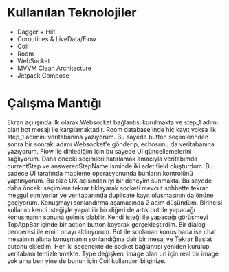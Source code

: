 # Kullanılan Teknolojiler

- Dagger + Hilt
- Coroutines & LiveData/Flow
- Coil
- Room
- WebSocket
- MVVM Clean Architecture
- Jetpack Compose

# Çalışma Mantığı

Ekran açılışında ilk olarak Websocket bağlantısı kurulmakta ve step_1 adımı olan bot mesajı ile karşılamaktadır. Room database'inde hiç kayıt yoksa ilk step_1 adımını veritabanına yazıyorum. Bu sayede button seçimlerinden sonra bir sonraki adımı Websocket'e gönderip, echosunu da veritabanına yazıyorum.
Flow ile dinlediğim için bu sayede UI güncellemelerini sağlıyorum. Daha önceki seçimleri hatırlamak amacıyla veritabımda currentStep ve answeredStepName isminde iki adet field oluşturdum. Bu sadece UI tarafında mapleme operasyonunda bunların kontrolünü yaptırıyorum.
Bu bize UX açısından iyi bir deneyim sunmakta. Bu sayede daha önceki seçimlere tekrar tıklayarak socketi mevcut sohbette tekrar meşgul etmiyorlar ve veritabanında duplicate kayıt oluşmasının da önüne geçiyorum.
Konuşmayı sonlandırma aşamasında 2 adım düşündüm. Birincisi kullanıcı kendi isteğiyle yapabilir bir diğeri de artık bot ile yapacağı konuşmanın sonuna gelmiş olabilir. Kendi isteği ile yapacağı görüşmeyi TopAppBar içinde bir action button koyarak gerçekleştirdim. Bir dialog penceresi ile emin onayı aldırıyorum.
Bot ile sonlanan konuşmada ise chat mesajının altına konuşmanın sonlandığına dair bir mesaj ve Tekrar Başlat butonu ekledim. Her iki seçenekte de socket bağlantısı yeniden kurulup veritabanı temizlenmekte. Type değişkeni image olan url için real bir image yok ama ben yine de bunun için Coil kullandım bilginize.
